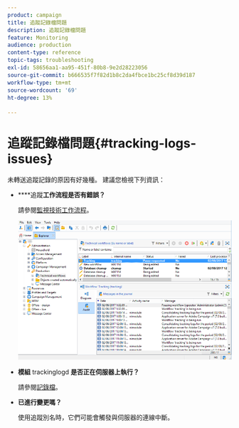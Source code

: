 ```yaml
---
product: campaign
title: 追蹤記錄檔問題
description: 追蹤記錄檔問題
feature: Monitoring
audience: production
content-type: reference
topic-tags: troubleshooting
exl-id: 58656aa1-aa95-451f-80b8-9e2d28223056
source-git-commit: b666535f7f82d1b8c2da4fbce1bc25cf8d39d187
workflow-type: tm+mt
source-wordcount: '69'
ht-degree: 13%

---
```


# 追蹤記錄檔問題{#tracking-logs-issues}



未轉送追蹤記錄的原因有好幾種。 建議您檢視下列資訊：

* ****&#x200B;追蹤&#x200B;**工作流程是否有錯誤？**

  請參閱[監視技術工作流程](../../workflow/using/monitoring-technical-workflows.md)。

  ![](assets/tracking_scheduled_task.png)

* **模組** trackinglogd **是否正在伺服器上執行？**

  請參閱[記錄檔](../../production/using/log-files.md)。

* **已進行變更嗎？**

  使用追蹤別名時，它們可能會觸發與伺服器的連線中斷。
